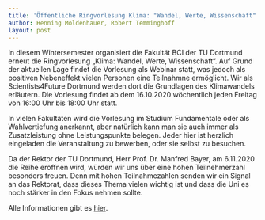```yaml
---
title: 'Öffentliche Ringvorlesung Klima: "Wandel, Werte, Wissenschaft" an der TU Dortmund'
author: Henning Moldenhauer, Robert Temminghoff
layout: post
---
```


In diesem Wintersemester organisiert die Fakultät BCI der TU Dortmund erneut die Ringvorlesung „Klima: Wandel,
Werte, Wissenschaft“. Auf Grund der aktuellen Lage findet die Vorlesung als Webinar statt, was jedoch als positiven Nebeneffekt vielen Personen eine Teilnahmne ermöglicht. Wir als Scientists4Future Dortmund werden dort die
Grundlagen des Klimawandels erläutern. Die Vorlesung findet ab dem 16.10.2020 wöchentlich jeden Freitag von 16:00 Uhr bis 18:00 Uhr statt.

In vielen Fakultäten wird die Vorlesung im Studium Fundamentale oder als
Wahlvertiefung anerkannt, aber natürlich kann man sie auch immer als
Zusatzleistung ohne Leistungspunkte belegen. Jeder hier ist herzlich
eingeladen die Veranstaltung zu bewerben, oder sie selbst zu besuchen.

Da der Rektor der TU Dortmund, Herr Prof. Dr. Manfred Bayer, am 6.11.2020 die Reihe eröffnen wird,
würden wir uns über eine hohen Teilnehmerzahl besonders freuen. Denn mit hohen Teilnahmezahlen senden wir ein
Signal an das Rektorat, dass dieses Thema vielen wichtig ist und dass die
Uni es noch stärker in den Fokus nehmen sollte.

Alle Informationen gibt es [hier](http://www.bpt.bci.tu-dortmund.de/cms/de/Lehre/Vertiefung/Wintersemester/Ringvorlesung-Klima-Wandel-Werte-Wissenschaft/index.html).
